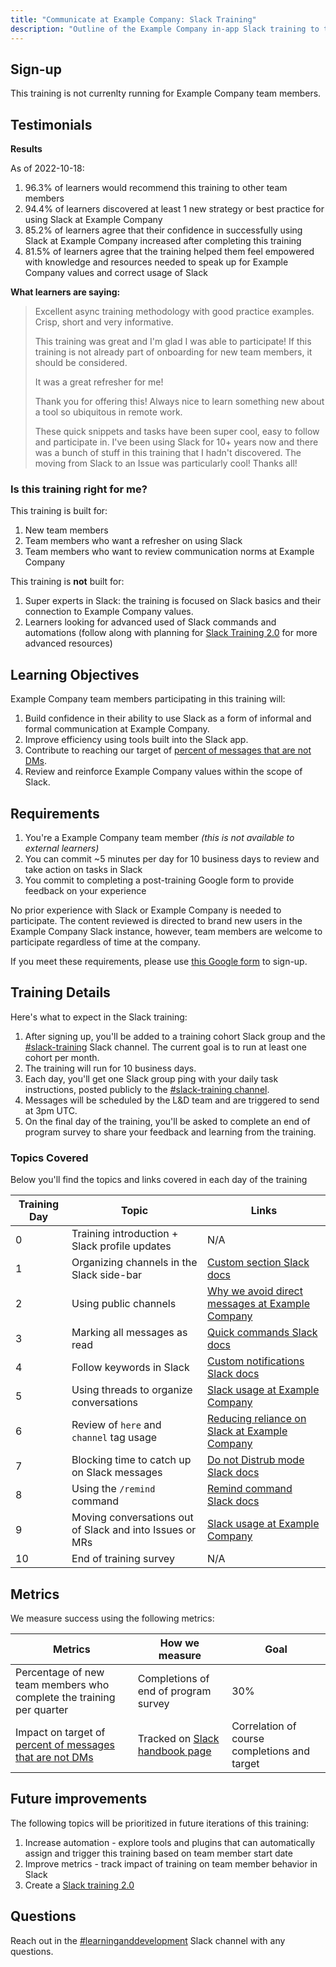 ```yaml
---
title: "Communicate at Example Company: Slack Training"
description: "Outline of the Example Company in-app Slack training to train team members on key communication norms at Example Company"
---
```


## Sign-up

This training is not currenlty running for Example Company team members.

## Testimonials

**Results**

As of 2022-10-18:

1. 96.3% of learners would recommend this training to other team members
1. 94.4% of learners discovered at least 1 new strategy or best practice for using Slack at Example Company
1. 85.2% of learners agree that their confidence in successfully using Slack at Example Company increased after completing this training
1. 81.5% of learners agree that the training helped them feel empowered with knowledge and resources needed to speak up for Example Company values and correct usage of Slack

**What learners are saying:**

> Excellent async training methodology with good practice examples. Crisp, short and very informative.
>
>This training was great and I'm glad I was able to participate! If this training is not already part of onboarding for new team members, it should be considered.
>
>It was a great refresher for me!
>
>Thank you for offering this! Always nice to learn something new about a tool so ubiquitous in remote work.
>
>These quick snippets and tasks have been super cool, easy to follow and participate in. I've been using Slack for 10+ years now and there was a bunch of stuff in this training that I hadn't discovered. The moving from Slack to an Issue was particularly cool! Thanks all!

### Is this training right for me?

This training is built for:

1. New team members
1. Team members who want a refresher on using Slack
1. Team members who want to review communication norms at Example Company

This training is **not** built for:

1. Super experts in Slack: the training is focused on Slack basics and their connection to Example Company values.
1. Learners looking for advanced used of Slack commands and automations (follow along with planning for [Slack Training 2.0](https://example_company.com/example_company-com/people-group/learning-development/general/-/issues/356) for more advanced resources)

## Learning Objectives

Example Company team members participating in this training will:

1. Build confidence in their ability to use Slack as a form of informal and formal communication at Example Company.
1. Improve efficiency using tools built into the Slack app.
1. Contribute to reaching our target of [percent of messages that are not DMs](/handbook/communication/#why-we-track--of-messages-that-are-not-dms).
1. Review and reinforce Example Company values within the scope of Slack.

## Requirements

1. You're a Example Company team member *(this is not available to external learners)*
1. You can commit ~5 minutes per day for 10 business days to review and take action on tasks in Slack
1. You commit to completing a post-training Google form to provide feedback on your experience

No prior experience with Slack or Example Company is needed to participate. The content reviewed is directed to brand new users in the Example Company Slack instance, however, team members are welcome to participate regardless of time at the company.

If you meet these requirements, please use [this Google form](https://docs.google.com/forms/d/e/1FAIpQLSe1pBLLFYOuoAyKssl9BtVGNlQXP08YYcudrlsKu0lic6apWQ/viewform?usp=sf_link) to sign-up.

## Training Details

Here's what to expect in the Slack training:

1. After signing up, you'll be added to a training cohort Slack group and the [#slack-training](https://app.slack.com/client/T02592416/C02MX7LTXK9) Slack channel. The current goal is to run at least one cohort per month.
1. The training will run for 10 business days.
1. Each day, you'll get one Slack group ping with your daily task instructions, posted publicly to the [#slack-training channel](https://app.slack.com/client/T02592416/C02MX7LTXK9/thread/G018JT50VH7-1641496150.005700).
1. Messages will be scheduled by the L&D team and are triggered to send at 3pm UTC.
1. On the final day of the training, you'll be asked to complete an end of program survey to share your feedback and learning from the training.

### Topics Covered

Below you'll find the topics and links covered in each day of the training

| Training Day | Topic | Links |
| ----- | ----- | ---------- |
| 0 | Training introduction + Slack profile updates | N/A |
| 1 | Organizing channels in the Slack side-bar | [Custom section Slack docs](https://slack.com/help/articles/360043207674-Organize-your-sidebar-with-custom-sections) |
| 2 | Using public channels |[Why we avoid direct messages at Example Company](/handbook/communication/#avoid-direct-messages)|
| 3 | Marking all messages as read | [Quick commands Slack docs](https://slack.com/help/articles/201374536-Slack-keyboard-shortcuts) |
| 4 | Follow keywords in Slack | [Custom notifications Slack docs](https://slack.com/help/articles/4412437167251-Get-notified-about-topics-you-care-about) |
| 5 | Using threads to organize conversations | [Slack usage at Example Company](/handbook/communication/#slack) |
| 6 | Review of `here` and `channel` tag usage | [Reducing reliance on Slack at Example Company](/handbook/company/culture/all-remote/asynchronous) |
| 7 | Blocking time to catch up on Slack messages | [Do not Distrub mode Slack docs](https://slack.com/help/articles/214908388-Pause-notifications-with-Do-Not-Disturb#set-a-dnd-schedule) |
| 8 | Using the `/remind` command | [Remind command Slack docs](https://slack.com/help/articles/208423427-Set-a-reminder)|
| 9 | Moving conversations out of Slack and into Issues or MRs | [Slack usage at Example Company](/handbook/communication/#slack) |
| 10 | End of training survey | N/A |

## Metrics

We measure success using the following metrics:

| Metrics | How we measure | Goal |
| ----- | ----- | ----- |
| Percentage of new team members who complete the training per quarter | Completions of end of program survey | 30% |
| Impact on target of [percent of messages that are not DMs](/handbook/communication/#why-we-track--of-messages-that-are-not-dms) | Tracked on [Slack handbook page](/handbook/communication/#why-we-track--of-messages-that-are-not-dms) | Correlation of course completions and target |

## Future improvements

The following topics will be prioritized in future iterations of this training:

1. Increase automation - explore tools and plugins that can automatically assign and trigger this training based on team member start date
1. Improve metrics - track impact of training on team member behavior in Slack
1. Create a [Slack training 2.0](https://example_company.com/example_company-com/people-group/learning-development/general/-/issues/356)

## Questions

Reach out in the [#learninganddevelopment](https://app.slack.com/client/T02592416/CMRAWQ97W) Slack channel with any questions.
